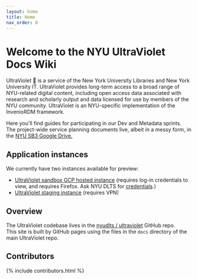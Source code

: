 ```yaml
---
layout: home
title: Home
nav_order: 0
---
```

# Welcome to the NYU UltraViolet Docs Wiki

UltraViolet 💜 is a service of the New York University Libraries and New York University IT. UltraViolet provides long-term access to a broad range of NYU-related digital content, including open access data associated with research and scholarly output and data licensed for use by members of the NYU community. UltraViolet is an NYU-specific implementation of the InvenioRDM framework.

Here you'll find guides for participating in our Dev and Metadata sprints. The project-wide service planning documents live, albeit in a messy form, in the [NYU SB3 Google Drive.](https://drive.google.com/drive/folders/1q40bQ5bVZYn5_QhxbPDhhIAYZk3R7434?usp=sharing)  

## Application instances

We currently have two instances available for preview:

- [UltraViolet sandbox GCP hosted instance](https://34.66.53.163/) (requires log-in credentials to view, and requires Firefox. Ask NYU DLTS for [credentials](https://nyu.app.box.com/notes/805001772990).)
- [UltraViolet staging instance](https://stagewebapp1.dlib.nyu.edu/) (requires VPN)

## Overview

The UltraViolet codebase lives in the [nyudlts /
ultraviolet](https://github.com/nyudlts/ultraviolet) GitHub repo.  
This site is built by GitHub pages using the files in the `docs` directory of the main UltraViolet repo.

## Contributors

{% include contributors.html %}
